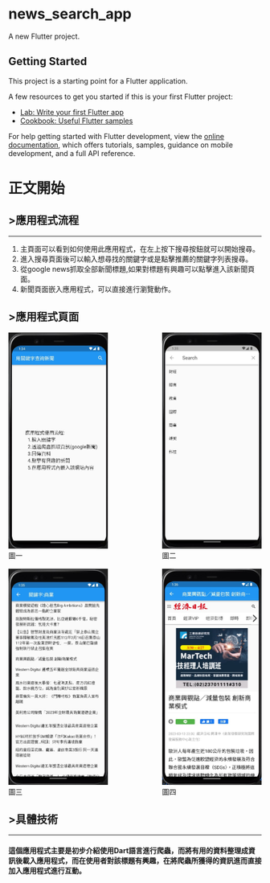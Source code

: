 # news_search_app

A new Flutter project.

## Getting Started

This project is a starting point for a Flutter application.

A few resources to get you started if this is your first Flutter project:

- [Lab: Write your first Flutter app](https://docs.flutter.dev/get-started/codelab)
- [Cookbook: Useful Flutter samples](https://docs.flutter.dev/cookbook)

For help getting started with Flutter development, view the
[online documentation](https://docs.flutter.dev/), which offers tutorials,
samples, guidance on mobile development, and a full API reference.

# 正文開始
## >應用程式流程
<hr>

1. 主頁面可以看到如何使用此應用程式，在左上按下搜尋按鈕就可以開始搜尋。
2. 進入搜尋頁面後可以輸入想尋找的關鍵字或是點擊推薦的關鍵字列表搜尋。
3. 從google news抓取全部新聞標題,如果對標題有興趣可以點擊進入該新聞頁面。
4. 新聞頁面嵌入應用程式，可以直接進行瀏覽動作。

## >應用程式頁面

<div style="display:flex;flex-direction:row;justify-content:space-between;" >
    <div style="display: block">
        <img src="./pic/page1.jpg" width="198" height="430" alt="圖一"/>
        <br />
        <div>圖一</div>
    </div>
    <div style="display: block">
        <img src="./pic/page2.jpg" width="198" height="430" alt="圖二"/>
        <br />
        <div>圖二</div>
    </div>
</div>
<br>
<div style="display:flex;flex-direction:row;justify-content:space-between;" >
    <div style="display: block">
        <img src="./pic/page3.jpg" width="198" height="430" alt="圖三"/>
        <br />
        <div>圖三</div>
    </div>
    <div style="display: block">
        <img src="./pic/page4.jpg" width="198" height="430" alt="圖四"/>
        <br />
        <div>圖四</div>
    </div>
</div>

## >具體技術
<hr>

#### 這個應用程式主要是初步介紹使用Dart語言進行爬蟲，而將有用的資料整理成資訊後載入應用程式，而在使用者對該標題有興趣，在將爬蟲所獲得的資訊進而直接加入應用程式進行互動。  
